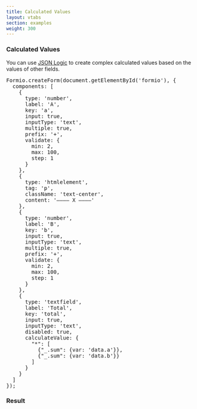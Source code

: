 ```yaml
---
title: Calculated Values
layout: vtabs
section: examples
weight: 300
---
```

### Calculated Values
You can use [JSON Logic](http://jsonlogic.com) to create complex calculated values based on the values of other fields.

<div class="row">
  <div class="col col-sm-7">
<pre>
Formio.createForm(document.getElementById('formio'), {
  components: [
    {
      type: 'number',
      label: 'A',
      key: 'a',
      input: true,
      inputType: 'text',
      multiple: true,
      prefix: '+',
      validate: {
        min: 2,
        max: 100,
        step: 1
      }
    },
    {
      type: 'htmlelement',
      tag: 'p',
      className: 'text-center',
      content: '&mdash;&mdash;&mdash;&mdash; X &mdash;&mdash;&mdash;&mdash;'
    },
    {
      type: 'number',
      label: 'B',
      key: 'b',
      input: true,
      inputType: 'text',
      multiple: true,
      prefix: '+',
      validate: {
        min: 2,
        max: 100,
        step: 1
      }
    },
    {
      type: 'textfield',
      label: 'Total',
      key: 'total',
      input: true,
      inputType: 'text',
      disabled: true,
      calculateValue: {
        "*": [
          {"_.sum": {var: 'data.a'}},
          {"_.sum": {var: 'data.b'}}
        ]
      }
    }
  ]
});
</pre>
  </div>
  <div class="col col-sm-5">
  <h3>Result</h3>
  <div class="well">
  <div id="formio"></div>
  <script type="text/javascript">
  Formio.createForm(document.getElementById('formio'), {
    components: [
      {
        type: 'number',
        label: 'A',
        key: 'a',
        input: true,
        inputType: 'text',
        multiple: true,
        prefix: '+',
        validate: {
          min: 2,
          max: 100,
          step: 1
        }
      },
      {
        type: 'htmlelement',
        tag: 'p',
        className: 'text-center',
        content: '&mdash;&mdash;&mdash;&mdash; X &mdash;&mdash;&mdash;&mdash;'
      },
      {
        type: 'number',
        label: 'B',
        key: 'b',
        input: true,
        inputType: 'text',
        multiple: true,
        prefix: '+',
        validate: {
          min: 2,
          max: 100,
          step: 1
        }
      },
      {
        type: 'textfield',
        label: 'Total',
        key: 'total',
        input: true,
        inputType: 'text',
        disabled: true,
        calculateValue: {
          "*": [
            {"_.sum": {var: 'data.a'}},
            {"_.sum": {var: 'data.b'}}
          ]
        }
      }
    ]
  });
  </script>
  </div>
  </div>
</div>

